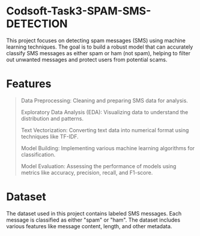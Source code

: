 # Codsoft-Task3-SPAM-SMS-DETECTION
This project focuses on detecting spam messages (SMS) using machine learning techniques. The goal is to build a robust model that can accurately classify SMS messages as either spam or ham (not spam), helping to filter out unwanted messages and protect users from potential scams.
# Features
> Data Preprocessing: Cleaning and preparing SMS data for analysis.
>
> Exploratory Data Analysis (EDA): Visualizing data to understand the distribution and patterns.
>
> Text Vectorization: Converting text data into numerical format using techniques like TF-IDF.
>
> Model Building: Implementing various machine learning algorithms for classification.
>
> Model Evaluation: Assessing the performance of models using metrics like accuracy, precision, recall, and F1-score.
# Dataset
The dataset used in this project contains labeled SMS messages. Each message is classified as either "spam" or "ham". The dataset includes various features like message content, length, and other metadata.
